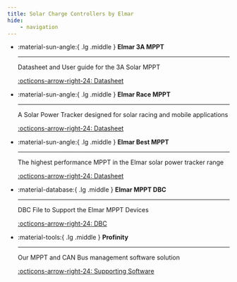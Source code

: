 ```yaml
---
title: Solar Charge Controllers by Elmar
hide:
    - navigation
---
```


<div class="grid cards" markdown>

-   :material-sun-angle:{ .lg .middle } __Elmar 3A MPPT__

    ---

    Datasheet and User guide for the 3A Solar MPPT

    [:octicons-arrow-right-24: Datasheet](pdfs/Elmar%20Solar%20MPPT%203A%202019.pdf)

-   :material-sun-angle:{ .lg .middle } __Elmar Race MPPT__

    ---

    A Solar Power Tracker designed for solar racing and mobile applications

    [:octicons-arrow-right-24: Datasheet](pdfs/Elmar%20Solar%20MPPT%20Race%202021.pdf)

-   :material-sun-angle:{ .lg .middle } __Elmar Best MPPT__

    ---

    The highest performance MPPT in the Elmar solar power tracker range

    [:octicons-arrow-right-24: Datasheet](pdfs/Elmar%20Solar%20MPPT%20Best%202021.pdf)

-   :material-database:{ .lg .middle } __Elmar MPPT DBC__

    ---

    DBC File to Support the Elmar MPPT Devices

    [:octicons-arrow-right-24: DBC](DBC.md)    

-   :material-tools:{ .lg .middle } __Profinity__

    ---

    Our MPPT and CAN Bus management software solution

    [:octicons-arrow-right-24: Supporting Software](/Profinity/Profinity_Version_2/Components/MPPT/index.md)

</div>